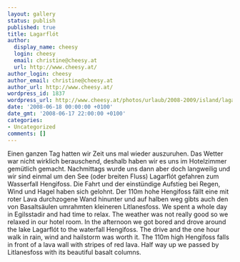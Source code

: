 ```yaml
---
layout: gallery
status: publish
published: true
title: Lagarflót
author:
  display_name: cheesy
  login: cheesy
  email: christine@cheesy.at
  url: http://www.cheesy.at/
author_login: cheesy
author_email: christine@cheesy.at
author_url: http://www.cheesy.at/
wordpress_id: 1837
wordpress_url: http://www.cheesy.at/photos/urlaub/2008-2009/island/lagarflot/
date: '2008-06-18 00:00:00 +0100'
date_gmt: '2008-06-17 22:00:00 +0100'
categories:
- Uncategorized
comments: []
---
```

<!--:de-->Einen ganzen Tag hatten wir Zeit uns mal wieder auszuruhen. Das Wetter war nicht wirklich berauschend, deshalb haben wir es uns im Hotelzimmer gemütlich gemacht. Nachmittags wurde uns dann aber doch langweilig und wir sind einmal um den See (oder breiten Fluss) Lagarflót gefahren zum Wasserfall Hengifoss. Die Fahrt und der einstündige Aufstieg bei Regen, Wind und Hagel haben sich gelohnt. Der 110m hohe Hengifoss fällt eine mit roter Lava durchzogene Wand hinunter und auf halben weg gibts auch den von Basaltsäulen umrahmten kleineren Litlanesfoss.
<!--:--><!--:en-->We spent a whole day in Egilsstadir and had time to relax. The weather was not really good so we relaxed in our hotel room. In the afternoon we got bored and drove around the lake Lagarflót to the waterfall Hengifoss. The drive and the one hour walk in rain, wind and hailstorm was worth it. The 110m high Hengifoss falls in front of a lava wall with stripes of red lava. Half way up we passed by Litlanesfoss with its beautiful basalt columns.
<!--:-->
